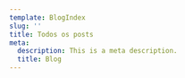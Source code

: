 ```yaml
---
template: BlogIndex
slug: ''
title: Todos os posts
meta:
  description: This is a meta description.
  title: Blog
---
```

